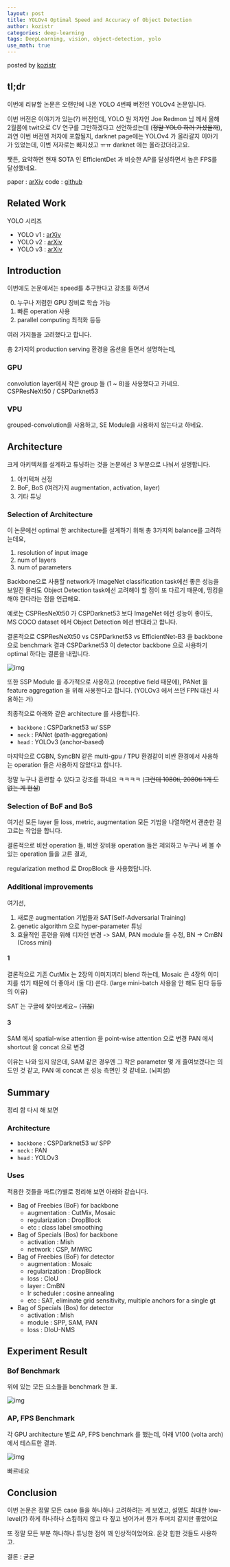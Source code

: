 ```yaml
---
layout: post
title: YOLOv4 Optimal Speed and Accuracy of Object Detection
author: kozistr
categories: deep-learning
tags: DeepLearning, vision, object-detection, yolo
use_math: true
---
```


posted by [kozistr](http://kozistr.tech)

## tl;dr

이번에 리뷰할 논문은 오랜만에 나온 YOLO 4번째 버전인 YOLOv4 논문입니다.

이번 버전은 이야기가 있는(?) 버전인데, YOLO 원 저자인 Joe Redmon 님 께서 올해 2월쯤에 twit으로 CV 연구를 그만하겠다고 선언하셨는데 (~~정말 YOLO 하러 가셨을까~~),
과연 이번 버전엔 저자에 포함될지, darknet page에는 YOLOv4 가 올라갈지 이야기가 있었는데, 이번 저자로는 빠지셨고 ㅠㅠ darknet 에는 올라갔더라고요.

쨋든, 요약하면 현재 SOTA 인 EfficientDet 과 비슷한 AP를 달성하면서 높은 FPS를 달성했네요.

paper : [arXiv](https://arxiv.org/pdf/2004.10934.pdf)
code : [github](https://github.com/pjreddie/darknet)

## Related Work

YOLO 시리즈

* YOLO v1 : [arXiv](https://arxiv.org/pdf/1506.02640.pdf)
* YOLO v2 : [arXiv](https://arxiv.org/pdf/1612.08242.pdf)
* YOLO v3 : [arXiv](https://pjreddie.com/media/files/papers/YOLOv3.pdf)

## Introduction

이번에도 논문에서는 speed를 추구한다고 강조를 하면서 

0. 누구나 저렴한 GPU 장비로 학습 가능
1. 빠른 operation 사용
2. parallel computing 최적화 등등 

여러 가지들을 고려했다고 합니다.

총 2가지의 production serving 환경을 옵션을 들면서 설명하는데,

### GPU

convolution layer에서 작은 group 들 (1 ~ 8)을 사용했다고 카네요. CSPResNeXt50 / CSPDarknet53 

### VPU

grouped-convolution을 사용하고, SE Module을 사용하지 않는다고 하네요.

## Architecture

크게 아키텍쳐를 설계하고 튜닝하는 것을 논문에선 3 부분으로 나눠서 설명합니다.

1. 아키텍쳐 선정
2. BoF, BoS (여러가지 augmentation, activation, layer)
3. 기타 튜닝

### Selection of Architecture

이 논문에선 optimal 한 architecture를 설계하기 위해 총 3가지의 balance를 고려하는데요,

1. resolution of input image
2. num of layers
3. num of parameters

Backbone으로 사용할 network가 ImageNet classification task에선 좋은 성능을 보일진 몰라도
Object Detection task에선 고려해야 할 점이 또 다르기 때문에, 띵킹을 해야 한다라는 점을 언급해요.

예로는 CSPResNeXt50 가 CSPDarknet53 보다 ImageNet 에선 성능이 좋아도, MS COCO dataset 에서 Object Detection 에선
반대라고 합니다.

결론적으로 CSPResNeXt50 vs CSPDarknet53 vs EfficientNet-B3 을 backbone 으로 benchmark 결과
CSPDarknet53 이 detector backbone 으로 사용하기 optimal 하다는 결론을 내립니다.

![img](/assets/YOLOv4/backbone-benchmark.png)

또한 SSP Module 을 추가적으로 사용하고 (receptive field 때문에), PANet 을 feature aggregation 을 위해 사용한다고 합니다. (YOLOv3 에서 쓰던 FPN 대신 사용하는 거)

최종적으로 아래와 같은 architecture 를 사용합니다.

* `backbone` : CSPDarknet53 w/ SSP 
* `neck` : PANet (path-aggregation)
* `head` : YOLOv3 (anchor-based)

마지막으로 CGBN, SyncBN 같은 multi-gpu / TPU 환경같이 비싼 환경에서 사용하는 operation 들은 사용하지 않았다고 합니다. 

정말 누구나 훈련할 수 있다고 강조를 하네요 ㅋㅋㅋㅋ (~~그런데 1080ti, 2080ti 1개 도 없는 게 현실~~)

### Selection of BoF and BoS

여기선 모든 layer 들 loss, metric, augmentation 모든 기법을 나열하면서 괜춘한 걸 고르는 작업을 합니다.

결론적으로 비싼 operation 들, 비싼 장비용 operation 들은 제외하고 누구나 써 볼 수 있는 operation 들을 고른 결과,

regularization method 로 DropBlock 을 사용했답니다.

### Additional improvements

여기선,

1. 새로운 augmentation 기법들과 SAT(Self-Adversarial Training)
2. genetic algorithm 으로 hyper-parameter 튜닝
3. 효율적인 훈련을 위해 디자인 변경 -> SAM, PAN module 들 수정, BN -> CmBN (Cross mini)

#### 1

결론적으로 기존 CutMix 는 2장의 이미지끼리 blend 하는데, Mosaic 은 4장의 이미지를 섞기 때문에 더 좋아서 (둘 다) 쓴다.
(large mini-batch 사용을 안 해도 된다 등등의 이유)

SAT 는 구글에 찾아보세요~ (~~귀찮~~)

#### 3

SAM 에서 spatial-wise attention 을 point-wise attention 으로 변경
PAN 에서 shortcut 을 concat 으로 변경

이유는 나와 있지 않은데, SAM 같은 경우엔 그 작은 parameter 몇 개 줄여보겠다는 의도인 것 같고,
PAN 에 concat 은 성능 측면인 것 같네요. (뇌피셜)

## Summary

정리 함 다시 해 보면 

### Architecture

* `backbone` : CSPDarknet53 w/ SPP
* `neck` : PAN
* `head` : YOLOv3

### Uses

적용한 것들을 파트(?)별로 정리해 보면 아래와 같습니다.

* Bag of Freebies (BoF) for backbone
  * augmentation : CutMix, Mosaic
  * regularization : DropBlock
  * etc : class label smoothing
* Bag of Specials (Bos) for backbone
  * activation : Mish
  * network : CSP, MiWRC
* Bag of Freebies (BoF) for detector
  * augmentation : Mosaic
  * regularization : DropBlock
  * loss : CIoU
  * layer : CmBN
  * lr scheduler : cosine annealing
  * etc : SAT, eliminate grid sensitivity, multiple anchors for a single gt 
* Bag of Specials (Bos) for detector
  * activation : Mish
  * module : SPP, SAM, PAN
  * loss : DIoU-NMS
   
## Experiment Result

### Bof Benchmark

위에 있는 모든 요소들을 benchmark 한 표.

![img](/assets/YOLOv4/bof-benchmark.png)

### AP, FPS Benchmark

각 GPU architecture 별로 AP, FPS benchmark 를 했는데, 아래 V100 (volta arch)에서 테스트한 결과.

![img](/assets/YOLOv4/ap-fps-benchmark.png)

빠르네요

## Conclusion

이번 논문은 정말 모든 case 들을 하나하나 고려하려는 게 보였고, 설명도 최대한 low-level(?) 하게 하나하나 스킾하지 않고
다 짚고 넘어가서 뭔가 투머치 같지만 좋았어요 

또 정말 모든 부분 하나하나 튜닝한 점이 꽤 인상적이었어요. 온갖 힙한 것들도 사용하고.

결론 : 굳굳
